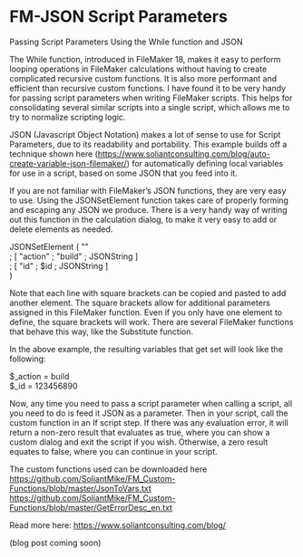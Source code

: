 FM-JSON Script Parameters
=========================

Passing Script Parameters Using the While function and JSON

The While function, introduced in FileMaker 18, makes it easy to perform looping operations in FileMaker calculations without having to create complicated recursive custom functions. It is also more performant and efficient than recursive custom functions. I have found it to be very handy for passing script parameters when writing FileMaker scripts. This helps for consolidating several similar scripts into a single script, which allows me to try to normalize scripting logic.

JSON (Javascript Object Notation) makes a lot of sense to use for Script Parameters, due to its readability and portability. This example builds off a technique shown here (https://www.soliantconsulting.com/blog/auto-create-variable-json-filemaker/) for automatically defining local variables for use in a script, based on some JSON that you feed into it. 

If you are not familiar with FileMaker’s JSON functions, they are very easy to use. Using the JSONSetElement function takes care of properly forming and escaping any JSON we produce. There is a very handy way of writing out this function in the calculation dialog, to make it very easy to add or delete elements as needed.

JSONSetElement ( "" <br />
 ; [ "action" ; "build" ; JSONString ]<br />
 ; [ "id" ; $id ; JSONString ]<br />
)

Note that each line with square brackets can be copied and pasted to add another element. The square brackets allow for additional parameters assigned in this FileMaker function. Even if you only have one element to define, the square brackets will work. There are several FileMaker functions that behave this way, like the Substitute function.

In the above example, the resulting variables that get set will look like the following:

$_action = build<br />
$_id = 123456890

Now, any time you need to pass a script parameter when calling a script, all you need to do is feed it JSON as a parameter. Then in your script, call the custom function in an If script step. If there was any evaluation error, it will return a non-zero result that evaluates as true, where you can show a custom dialog and exit the script if you wish. Otherwise, a zero result equates to false, where you can continue in your script. 

The custom functions used can be downloaded here<br />
https://github.com/SoliantMike/FM_Custom-Functions/blob/master/JsonToVars.txt<br />
https://github.com/SoliantMike/FM_Custom-Functions/blob/master/GetErrorDesc_en.txt


Read more here: <a href="https://www.soliantconsulting.com/blog/">https://www.soliantconsulting.com/blog/</a>

(blog post coming soon)
